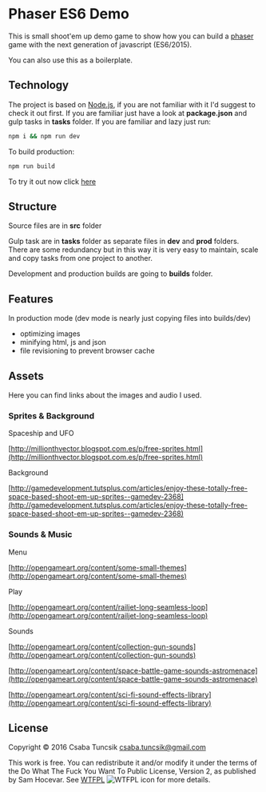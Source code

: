 # Phaser ES6 Demo

This is small shoot'em up demo game to show how you can build a [phaser](http://phaser.io/) game with the next generation of javascript (ES6/2015).

You can also use this as a boilerplate.

## Technology

The project is based on [Node.js](https://nodejs.org/en/), if you are not familiar with it I'd suggest to check it out first.
If you are familiar just have a look at **package.json** and gulp tasks in **tasks** folder.
If you are familiar and lazy just run:

```sh
npm i && npm run dev
```

To build production:

```sh
npm run build
```

To try it out now click [here](http://cstuncsik.github.io/phaser-es6-demo)

## Structure

Source files are in **src** folder

Gulp task are in **tasks** folder as separate files in **dev** and **prod** folders. There are some redundancy but in this way it is very easy to maintain, scale and copy tasks from one project to another.

Development and production builds are going to **builds** folder.

## Features

In production mode (dev mode is nearly just copying files into builds/dev)

- optimizing images
- minifying html, js and json
- file revisioning to prevent browser cache

## Assets

Here you can find links about the images and audio I used.

### Sprites & Background

Spaceship and UFO

[http://millionthvector.blogspot.com.es/p/free-sprites.html](http://millionthvector.blogspot.com.es/p/free-sprites.html)

Background

[http://gamedevelopment.tutsplus.com/articles/enjoy-these-totally-free-space-based-shoot-em-up-sprites--gamedev-2368](http://gamedevelopment.tutsplus.com/articles/enjoy-these-totally-free-space-based-shoot-em-up-sprites--gamedev-2368)

### Sounds & Music

Menu

[http://opengameart.org/content/some-small-themes](http://opengameart.org/content/some-small-themes)

Play

[http://opengameart.org/content/railjet-long-seamless-loop](http://opengameart.org/content/railjet-long-seamless-loop)

Sounds

[http://opengameart.org/content/collection-gun-sounds](http://opengameart.org/content/collection-gun-sounds)

[http://opengameart.org/content/space-battle-game-sounds-astromenace](http://opengameart.org/content/space-battle-game-sounds-astromenace)

[http://opengameart.org/content/sci-fi-sound-effects-library](http://opengameart.org/content/sci-fi-sound-effects-library)


## License

Copyright © 2016 Csaba Tuncsik <csaba.tuncsik@gmail.com>

This work is free. You can redistribute it and/or modify it under the
terms of the Do What The Fuck You Want To Public License, Version 2,
as published by Sam Hocevar. See [WTFPL](http://www.wtfpl.net) ![WTFPL icon](http://i.imgur.com/AsWaQQl.png) for more details.
